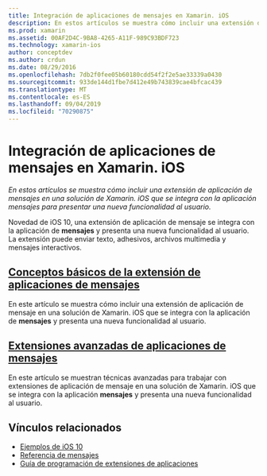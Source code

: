```yaml
---
title: Integración de aplicaciones de mensajes en Xamarin. iOS
description: En estos artículos se muestra cómo incluir una extensión de aplicación de mensajes en una solución de Xamarin. iOS que se integra con la aplicación mensajes para presentar una nueva funcionalidad al usuario.
ms.prod: xamarin
ms.assetid: 00AF2D4C-9BA8-4265-A11F-989C93BDF723
ms.technology: xamarin-ios
author: conceptdev
ms.author: crdun
ms.date: 08/29/2016
ms.openlocfilehash: 7db2f0fee05b60180cdd54f2f2e5ae33339a0430
ms.sourcegitcommit: 933de144d1fbe7d412e49b743839cae4bfcac439
ms.translationtype: MT
ms.contentlocale: es-ES
ms.lasthandoff: 09/04/2019
ms.locfileid: "70290875"
---
```

# <a name="message-app-integration-in-xamarinios"></a>Integración de aplicaciones de mensajes en Xamarin. iOS

_En estos artículos se muestra cómo incluir una extensión de aplicación de mensajes en una solución de Xamarin. iOS que se integra con la aplicación mensajes para presentar una nueva funcionalidad al usuario._

Novedad de iOS 10, una extensión de aplicación de mensaje se integra con la aplicación de **mensajes** y presenta una nueva funcionalidad al usuario. La extensión puede enviar texto, adhesivos, archivos multimedia y mensajes interactivos.

## <a name="message-app-extension-basicsiosplatformmessage-app-integrationintro-to-message-app-extensionsmd"></a>[Conceptos básicos de la extensión de aplicaciones de mensajes](~/ios/platform/message-app-integration/intro-to-message-app-extensions.md)

En este artículo se muestra cómo incluir una extensión de aplicación de mensaje en una solución de Xamarin. iOS que se integra con la aplicación de **mensajes** y presenta una nueva funcionalidad al usuario.

## <a name="advanced-message-app-extensionsiosplatformmessage-app-integrationintro-to-message-app-extensionsmd"></a>[Extensiones avanzadas de aplicaciones de mensajes](~/ios/platform/message-app-integration/intro-to-message-app-extensions.md)

En este artículo se muestran técnicas avanzadas para trabajar con extensiones de aplicación de mensaje en una solución de Xamarin. iOS que se integra con la aplicación **mensajes** y presenta una nueva funcionalidad al usuario.


## <a name="related-links"></a>Vínculos relacionados

- [Ejemplos de iOS 10](https://docs.microsoft.com/samples/browse/?products=xamarin&term=Xamarin.iOS+iOS10)
- [Referencia de mensajes](https://developer.apple.com/reference/messages)
- [Guía de programación de extensiones de aplicaciones](https://developer.apple.com/library/prerelease/content/documentation/General/Conceptual/ExtensibilityPG/index.html#//apple_ref/doc/uid/TP40014214)
